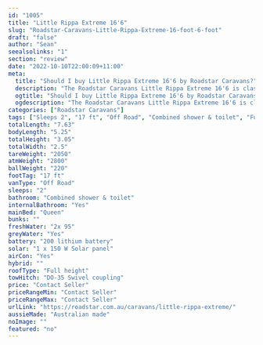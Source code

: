 ```yaml
---
id: "1005"
title: "Little Rippa Extreme 16'6"
slug: "Roadstar-Caravans-Little-Rippa-Extreme-16-foot-6-foot"
draft: "false"
author: "Sean"
seealsolinks: "1"
section: "review"
date: "2022-10-10T22:00:09+11:00"
meta:
  title: "Should I buy Little Rippa Extreme 16'6 by Roadstar Caravans?"
  description: "The Roadstar Caravans Little Rippa Extreme 16'6 is classed as Off Road, and sleeps 2 people. It is Australian made and comes in at 17 ft. It generally has Combined shower & toilet."
  ogtitle: "Should I buy Little Rippa Extreme 16'6 by Roadstar Caravans?"
  ogdescription: "The Roadstar Caravans Little Rippa Extreme 16'6 is classed as Off Road, and sleeps 2 people. It is Australian made and comes in at 17 ft. It generally has Combined shower & toilet."
categories: ["Roadstar Caravans"]
tags: ["Sleeps 2", "17 ft", "Off Road", "Combined shower & toilet", "Full height", "Price Unknown", "Australian made"]
totalLength: "7.63"
bodyLength: "5.25"
totalHeight: "3.05"
totalWidth: "2.5"
tareWeight: "2050"
atmWeight: "2800"
ballWeight: "220"
footTag: "17 ft"
vanType: "Off Road"
sleeps: "2"
bathroom: "Combined shower & toilet"
internalBathroom: "Yes"
mainBed: "Queen"
bunks: ""
freshWater: "2x 95"
greyWater: "Yes"
battery: "200 lithium battery"
solar: "1 x 150 W Solar panel"
airCon: "Yes"
hybrid: ""
roofType: "Full height"
towHitch: "DO-35 Swivel coupling"
price: "Contact Seller"
priceRangeMin: "Contact Seller"
priceRangeMax: "Contact Seller"
urlLink: "https://roadstar.com.au/caravans/little-rippa-extreme/"
aussieMade: "Australian made"
noImage: ""
featured: "no"
---
```

